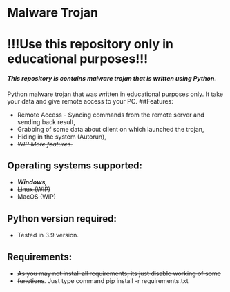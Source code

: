 # **Malware Trojan**
# **!!!Use this repository only in educational purposes!!!**

#### _This repository is contains malware trojan that is written using Python._
Python malware trojan that was written in educational purposes only. It take your data and give remote access to your PC.
##Features:
- Remote Access - Syncing commands from the remote server and sending back result,
- Grabbing of some data about client on which launched the trojan,
- Hiding in the system (Autorun),
- ~~_WIP More features._~~

## Operating systems supported:
- **_Windows,_**
- ~~Linux (WIP)~~
- ~~MacOS (WIP)~~

## Python version required:
- Tested in 3.9 version.

## Requirements:
- ~~As you may not install all requirements, its just disable working of some~~
- ~~functions~~. Just type command pip install -r requirements.txt
